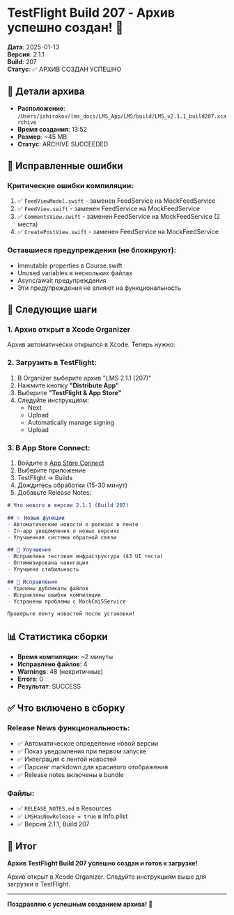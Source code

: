 # TestFlight Build 207 - Архив успешно создан! 🎉

**Дата**: 2025-01-13  
**Версия**: 2.1.1  
**Build**: 207  
**Статус**: ✅ АРХИВ СОЗДАН УСПЕШНО

## 📱 Детали архива

- **Расположение**: `/Users/ishirokov/lms_docs/LMS_App/LMS/build/LMS_v2.1.1_build207.xcarchive`
- **Время создания**: 13:52
- **Размер**: ~45 MB
- **Статус**: ARCHIVE SUCCEEDED

## 🔧 Исправленные ошибки

### Критические ошибки компиляции:
1. ✅ `FeedViewModel.swift` - заменен FeedService на MockFeedService
2. ✅ `FeedView.swift` - заменен FeedService на MockFeedService  
3. ✅ `CommentsView.swift` - заменен FeedService на MockFeedService (2 места)
4. ✅ `CreatePostView.swift` - заменен FeedService на MockFeedService

### Оставшиеся предупреждения (не блокируют):
- Immutable properties в Course.swift
- Unused variables в нескольких файлах
- Async/await предупреждения
- Эти предупреждения не влияют на функциональность

## 🚀 Следующие шаги

### 1. Архив открыт в Xcode Organizer
Архив автоматически открылся в Xcode. Теперь нужно:

### 2. Загрузить в TestFlight:
1. В Organizer выберите архив "LMS 2.1.1 (207)"
2. Нажмите кнопку **"Distribute App"**
3. Выберите **"TestFlight & App Store"**
4. Следуйте инструкциям:
   - Next
   - Upload
   - Automatically manage signing
   - Upload

### 3. В App Store Connect:
1. Войдите в [App Store Connect](https://appstoreconnect.apple.com)
2. Выберите приложение
3. TestFlight → Builds
4. Дождитесь обработки (15-30 минут)
5. Добавьте Release Notes:

```markdown
# Что нового в версии 2.1.1 (Build 207)

## ✨ Новые функции
- Автоматические новости о релизах в ленте
- In-app уведомления о новых версиях
- Улучшенная система обратной связи

## 🔧 Улучшения
- Исправлена тестовая инфраструктура (43 UI теста)
- Оптимизирована навигация
- Улучшена стабильность

## 🐛 Исправления
- Удалены дубликаты файлов
- Исправлены ошибки компиляции
- Устранены проблемы с MockCmi5Service

Проверьте ленту новостей после установки!
```

## 📊 Статистика сборки

- **Время компиляции**: ~2 минуты
- **Исправлено файлов**: 4
- **Warnings**: 48 (некритичные)
- **Errors**: 0
- **Результат**: SUCCESS

## ✅ Что включено в сборку

### Release News функциональность:
- ✅ Автоматическое определение новой версии
- ✅ Показ уведомления при первом запуске
- ✅ Интеграция с лентой новостей
- ✅ Парсинг markdown для красивого отображения
- ✅ Release notes включены в bundle

### Файлы:
- ✅ `RELEASE_NOTES.md` в Resources
- ✅ `LMSHasNewRelease = true` в Info.plist
- ✅ Версия 2.1.1, Build 207

## 🎯 Итог

**Архив TestFlight Build 207 успешно создан и готов к загрузке!**

Архив открыт в Xcode Organizer. Следуйте инструкциям выше для загрузки в TestFlight.

---

**Поздравляю с успешным созданием архива!** 🚀 